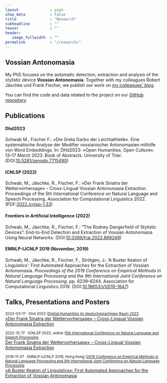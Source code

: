 ```yaml
---
layout              : page
show_meta           : false
title               : "Research"
subheadline         : ""
teaser              : ""
header:
   image_fullwidth  : ""
permalink           : "/research/"
---
```



## Vossian Antonomasia
My PhD focuses on the automatic detection, extraction and analysis of the stylistic device <b>Vossian Antonomasia</b>. Together with my colleagues Robert Jäschke und Frank Fischer, we publish our work on <a href="https://vossanto.weltliteratur.net/">my colleagues' blog</a>.

You can find the code and data related to the project on our [GitHub repository](https://github.com/weltliteratur/vossanto).


## Publications


#### Dhd2023
Schwab M., Fischer F.: »Die Greta Garbo der Leichtathletik«. Eine systematische Analyse der Modifier vossianischer Antonomasien mithilfe von Word Embeddings. In: DHd2023: »Open Humanities, Open Culture«. 13–17 March 2023. Book of Abstracts. University of Trier. (DOI:<a href="https://doi.org/10.5281/zenodo.7715490">10.5281/zenodo.7715490</a>)

#### ICNLSP (2022)
Schwab, M., Jäschke, R., Fischer, F.: »Der Frank Sinatra der Wettervorhersage« – Cross-Lingual Vossian Antonomasia Extraction. Proceedings of the 5th International Conference on Natural Language and Speech Processing. Association for Computational Linguistics 2022. (PDF:<a href="https://aclanthology.org/2022.icnlsp-1.33.pdf">2022.icnlsp-1.33</a>)

#### Frontiers in Artificial Intelligence (2022)
Schwab, M., Jäschke, R., Fischer, F.: “The Rodney Dangerfield of Stylistic Devices”: End-to-End Detection and Extraction of Vossian Antonomasia Using Neural Networks. (DOI:<a href="https://doi.org/10.3389/frai.2022.868249">10.3389/frai.2022.868249</a>)


#### EMNLP-IJCNLP 2019 (November, 2019)
Schwab, M., Jäschke, R., Fischer, F., Strötgen, J.: ‘A Buster Keaton of Linguistics’: First Automated Approaches for the Extraction of Vossian Antonomasia. <em>Proceedings of the 2019 Conference on Empirical Methods in Natural Language Processing and the 9th International Joint Conference on Natural Language Processing</em>. pp. 6239–6244. Association for Computational Linguistics 2019. (DOI:<a href="https://doi.org/10.18653/v1/D19-1647">10.18653/v1/D19-1647</a>)


## Talks, Presentations and Posters

<small>2023-03-17 · Dhd 2023 ([Digital Humanities im deutschsprachigen Raum 2023](https://www.icnlsp.org/2022welcome/)</small><br />
[»Der Frank Sinatra der Wettervorhersage« – Cross-Lingual Vossian Antonomasia Extraction](https://lehkost.github.io/slides/2023-03-17-trier-dhd/)

<small>2022-12-17 · ICNLSP 2022, online ([5th International Conference on Natural Language and Speech Processing](https://www.icnlsp.org/2022welcome/)</small><br />[Der Frank Sinatra der Wettervorhersage« – Cross-Lingual Vossian Antonomasia Extraction](https://schwabmi.github.io/presentations/2022-12-17-icnlsp/)

<small>2019-11-07 · EMNLP-IJCNLP 2019, Hong Kong ([2019 Conference on Empirical Methods in Natural Language Processing and 9th International Joint Conference on Natural Language Processing](https://2019.emnlp.org/)</small><br />
[»A Buster Keaton of Linguistics«: First Automated Approaches for the Extraction of Vossian Antonomasia](https://figshare.com/articles/poster/_A_Buster_Keaton_of_Linguistics_First_Automated_Approaches_for_the_Extraction_of_Vossian_Antonomasia/10069886)



